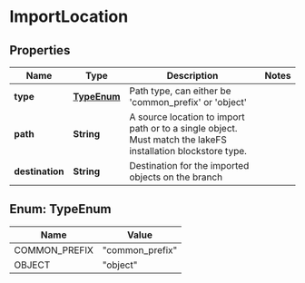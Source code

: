 

# ImportLocation


## Properties

Name | Type | Description | Notes
------------ | ------------- | ------------- | -------------
**type** | [**TypeEnum**](#TypeEnum) | Path type, can either be &#39;common_prefix&#39; or &#39;object&#39; | 
**path** | **String** | A source location to import path or to a single object. Must match the lakeFS installation blockstore type. | 
**destination** | **String** | Destination for the imported objects on the branch | 



## Enum: TypeEnum

Name | Value
---- | -----
COMMON_PREFIX | &quot;common_prefix&quot;
OBJECT | &quot;object&quot;



